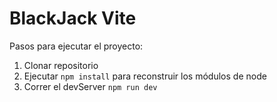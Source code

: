 # BlackJack Vite 

Pasos para ejecutar el proyecto:

1. Clonar repositorio
2. Ejecutar ```npm install``` para reconstruir los módulos de node
3. Correr el devServer ```npm run dev```
